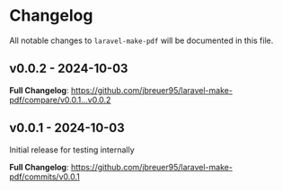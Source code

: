 # Changelog

All notable changes to `laravel-make-pdf` will be documented in this file.

## v0.0.2 - 2024-10-03

**Full Changelog**: https://github.com/jbreuer95/laravel-make-pdf/compare/v0.0.1...v0.0.2

## v0.0.1 - 2024-10-03

Initial release for testing internally

**Full Changelog**: https://github.com/jbreuer95/laravel-make-pdf/commits/v0.0.1
